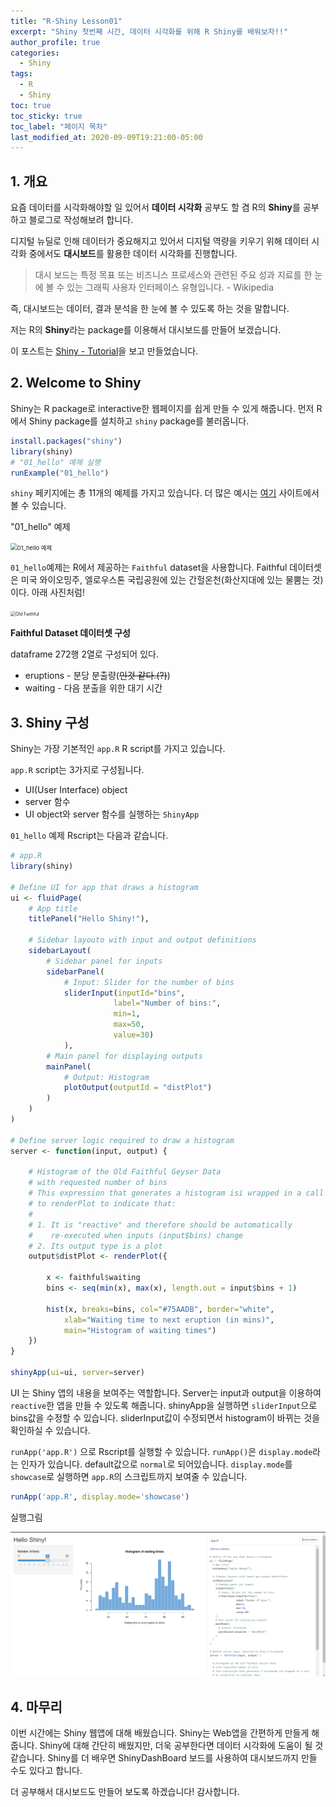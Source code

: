 ```yaml
---
title: "R-Shiny Lesson01"
excerpt: "Shiny 첫번째 시간, 데이터 시각화를 위해 R Shiny를 배워보자!!"
author_profile: true
categories:
  - Shiny
tags:
  - R
  - Shiny
toc: true
toc_sticky: true
toc_label: "페이지 목차"
last_modified_at: 2020-09-09T19:21:00-05:00
---
```


## 1. 개요

요즘 데이터를 시각화해야할 일 있어서 **데이터 시각화** 공부도 할 겸 R의 **Shiny**를 공부하고 블로그로 작성해보려 합니다.

디지털 뉴딜로 인해 데이터가 중요해지고 있어서 디지털 역량을 키우기 위해 데이터 시각화 중에서도 **대시보드**를 활용한 데이터 시각화를 진행합니다.

> 대시 보드는 특정 목표 또는 비즈니스 프로세스와 관련된 주요 성과 지료를 한 눈에 볼 수 있는 그래픽 사용자 인터페이스 유형입니다. - Wikipedia

즉, 대시보드는 데이터, 결과 분석을 한 눈에 볼 수 있도록 하는 것을 말합니다.

저는 R의 **Shiny**라는 package를 이용해서 대시보드를 만들어 보겠습니다.

이 포스트는 [Shiny - Tutorial](https://shiny.rstudio.com/tutorial)을 보고 만들었습니다.

## 2. Welcome to Shiny

Shiny는 R package로 interactive한 웹페이지를 쉽게 만들 수 있게 해줍니다. 먼저 R에서 Shiny package를 설치하고 ```shiny``` package를 불러옵니다.

```R
install.packages("shiny")
library(shiny)
# "01_hello" 예제 실행
runExample("01_hello") 
```

```shiny``` 페키지에는 총 11개의 예제를 가지고 있습니다. 더 많은 예시는  [여기](https://shiny.rstudio.com/tutorial/written-tutorial/lesson1/#Go%20Further) 사이트에서 볼 수 있습니다.

"01_hello" 예제

<img src="\assets\images\shiny\example.png" alt="01_hello 예제" style="zoom:67%;" />

```01_hello```예제는 R에서 제공하는 ```Faithful``` dataset을 사용합니다. Faithful 데이터셋은 미국 와이오밍주, 엘로우스톤 국립공원에 있는 간헐온천(화산지대에 있는 물뿜는 것)이다. 아래 사진처럼!

<img src="\assets\images\shiny\oldFaithful.jpg" alt="Old Faithful" style="zoom:50%;" />

**Faithful Dataset 데이터셋 구성**

dataframe 272행 2열로 구성되어 있다.

* eruptions - 분당 분출량(~~인것 같다.(?)~~)
* waiting - 다음 분출을 위한 대기 시간



## 3. Shiny 구성 

Shiny는 가장 기본적인 ```app.R``` R script를 가지고 있습니다.

```app.R``` script는 3가지로 구성됩니다.

* UI(User Interface) object
* server 함수
* UI object와 server 함수를 실행하는 ```ShinyApp```

```01_hello``` 예제 Rscript는 다음과 같습니다.

```R
# app.R
library(shiny)

# Define UI for app that draws a histogram
ui <- fluidPage(
	# App title
    titlePanel("Hello Shiny!"),
    
    # Sidebar layouto with input and output definitions
    sidebarLayout(
    	# Sidebar panel for inputs
        sidebarPanel(
        	# Input: Slider for the number of bins
            sliderInput(inputId="bins",
                       label="Number of bins:",
                       min=1,
                       max=50,
                       value=30)
            ),
        # Main panel for displaying outputs
        mainPanel(
            # Output: Histogram
            plotOutput(outputId = "distPlot")
    	)
    )
)

# Define server logic required to draw a histogram
server <- function(input, output) {
    
    # Histogram of the Old Faithful Geyser Data
    # with requested number of bins
    # This expression that generates a histogram isi wrapped in a call
    # to renderPlot to indicate that:
    #
    # 1. It is "reactive" and therefore should be automatically
    #	 re-executed when inputs (input$bins) change
    # 2. Its output type is a plot
    output$distPlot <- renderPlot({
        
        x <- faithful$waiting
        bins <- seq(min(x), max(x), length.out = input$bins + 1)
        
        hist(x, breaks=bins, col="#75AADB", border="white",
            xlab="Waiting time to next eruption (in mins)",
            main="Histogram of waiting times")
    })
}

shinyApp(ui=ui, server=server)
```

UI 는 Shiny 앱의 내용을 보여주는 역할합니다. Server는 input과 output을 이용하여 ```reactive```한 앱을 만들 수 있도록 해줍니다. shinyApp을 실행하면 ```sliderInput```으로 bins값을 수정할 수 있습니다. sliderInput값이 수정되면서 histogram이 바뀌는 것을 확인하실 수 있습니다.

```runApp('app.R')``` 으로 Rscript를 실행할 수 있습니다. ```runApp()```은 ```display.mode```라는 인자가 있습니다. default값으로 ```normal```로 되어있습니다. ```display.mode```를 ```showcase```로 실행하면 ```app.R```의 스크립트까지 보여줄 수 있습니다.

```R
runApp('app.R', display.mode='showcase')
```

실행그림

<img src="\assets\images\shiny\hello_shiny.PNG" alt="hello shiny example" style="zoom:60%;" />



## 4. 마무리

이번 시간에는 Shiny 웹앱에 대해 배웠습니다. Shiny는 Web앱을 간편하게 만들게 해줍니다. Shiny에 대해 간단히 배웠지만, 더욱 공부한다면 데이터 시각화에 도움이 될 것 같습니다. Shiny를 더 배우면 ShinyDashBoard 보드를 사용하여 대시보드까지 만들 수도 있다고 합니다.

더 공부해서 대시보드도 만들어 보도록 하겠습니다! 감사합니다.